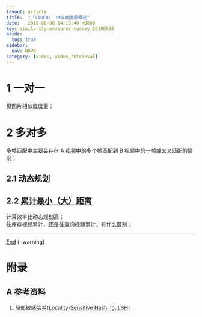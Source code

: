 ```yaml
---
layout: article
title:  "「VIDEO」 相似度度量概述"
date:   2019-08-08 14:16:40 +0800
key: similarity-measures-survey-20190808
aside:
  toc: true
sidebar:
  nav: NDVR
category: [video, video_retrieval]
---
```

<span id='head'></span>  

<!--more-->  

# 1 一对一
见图片相似度度量；    

# 2 多对多
多帧匹配中主要会存在 A 视频中的多个帧匹配到 B 视频中的一帧或交叉匹配的情况；     

## 2.1 动态规划


## 2.2 [累计最小（大）距离](https://yongyuan.name/blog/asymmetry-problem-in-computer-vision.html)
计算效率比动态规划高；    
往库存视频累计，还是往查询视频累计，有什么区别；    


-------------------  
[End](#head)
{:.warning}  


# 附录
## A 参考资料
1. [局部敏感哈希(Locality-Sensitive Hashing, LSH)](https://www.cnblogs.com/wmx24/p/10209315.html)    
